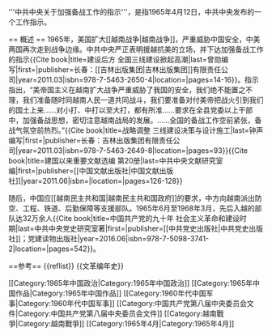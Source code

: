 '''中共中央关于加强备战工作的指示'''，是指1965年4月12日，中共中央发布的一个工作指示。

== 概述 ==
1965年，美国扩大[[越南战争|越南战争]]，严重威胁中国安全，中美两国再次走到战争边缘。中共中央严正表明援越抗美的立场，并下达加强备战工作的指示<ref>{{Cite book|title=建设后方 全国三线建设掀起高潮|last=曾勋编写|first=|publisher=长春：[[吉林出版集团|吉林出版集团]]有限责任公司|year=2011.03|isbn=978-7-5463-2650-4|location=|pages=14-16}}</ref>。指示指出，“美帝国主义在越南扩大战争严重威胁了我国的安全，我们绝不能置之不理，我们准备随时同越南人民一道共同战斗，我们要准备对付美帝把战火引到我们的国土上来……对小打、中打以至大打，都有所准……要求在全县党委以上干部中，加强备战思想，密切注意越南战局的发展。……全国的备战工作空前紧张，备战气氛空前热烈。”<ref>{{Cite book|title=战略调整 三线建设决策与设计施工|last=钟声编写|first=|publisher=长春：吉林出版集团有限责任公司|year=2011.03|isbn=978-7-5463-2649-8|location=|pages=93}}</ref><ref>{{Cite book|title=建国以来重要文献选编 第20册|last=中共中央文献研究室编|first=|publisher=[[中国文献出版社|中国文献出版社]]|year=2011.06|isbn=|location=|pages=126-128}}</ref>

随后，中国应[[越南民主共和国|越南民主共和国政府]]的要求，中方向越南派出防空、工程、铁道、后勤保障等支援部队。1965年6月至1968年3月，先后入越的部队达32万余人<ref>{{Cite book|title=中国共产党的九十年 社会主义革命和建设时期|last=中共中央党史研究室著|first=|publisher=[[中共党史出版社|中共党史出版社]]；党建读物出版社|year=2016.06|isbn=978-7-5098-3741-2|location=|pages=542}}</ref>。

==参考==
{{reflist}}
{{文革编年史}}

[[Category:1965年中国政治|Category:1965年中国政治]]
[[Category:1965年中国作品|Category:1965年中国作品]]
[[Category:1960年代中国军事|Category:1960年代中国军事]]
[[Category:中国共产党第八届中央委员会文件|Category:中国共产党第八届中央委员会文件]]
[[Category:越南戰爭|Category:越南戰爭]]
[[Category:1965年4月|Category:1965年4月]]